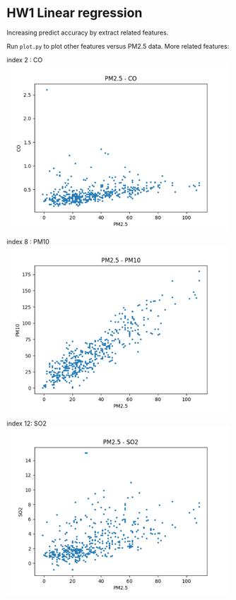 # HW1 Linear regression

Increasing predict accuracy by extract related features.

Run `plot.py` to plot other features versus PM2.5 data.
More related features:

index 2 : CO
![CO](features/CO.png)

index 8 : PM10
![PM10](features/PM10.png)

index 12: SO2
![SO2](features/SO2.png)
